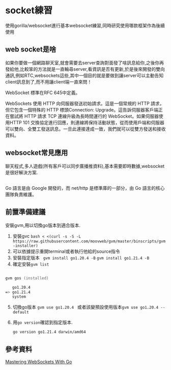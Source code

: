 # socket練習
使用gorilla/websocket進行基本websocket練習,同時研究使用哪款框架作為後續使用

## web socket是啥
如果你要做一個網路聊天室,就會需要去server查詢對面發了啥訊息給你,之後你再發給他,比較笨的方法就是一直輪尋server,看資訊是否有更新,於是後來開發的雙向通訊,例如RTC,websockets這些,其中一個目的就是要做到讓server可以主動告知client訊息到了,而不用讓client端一直來問！

WebSocket 標準在RFC 645中定義。

WebSockets 使用 HTTP 向伺服器發送初始請求。這是一個常規的 HTTP 請求，但它包含一個特殊的 HTTP 標頭Connection: Upgrade。這告訴伺服器客戶端正在嘗試將 HTTP 請求 TCP 連線升級為長時間運行的 WebSocket。如果伺服器使用HTTP 101 交換協定進行回應，則連線將保持活動狀態，從而使用戶端和伺服器可以雙向、全雙工發送訊息。一旦此連接達成一致，我們就可以從雙方發送和接收資料。

## websocket常見應用
聊天程式,多人遊戲(所有客戶可以同步廣播推資料),基本需要即時數據,websocket是很好解決方案.

## 
Go 語言是由 Google 開發的，而 net/http 是標準庫的一部分，由 Go 語言的核心團隊負責維護。

## 前置準備建議

安裝gvm,用以切換go版本到適合版本.
1. 安裝gvc
   `bash < <(curl -s -S -L https://raw.githubusercontent.com/moovweb/gvm/master/binscripts/gvm-installer)`
2. 可以依據提示重開terminal或者執行他給的source指令
3. 安裝指定版本
   ` gvm install go1.20.4 -B` `gvm install go1.21.4 -B`
4. 確定安裝`gvm list`


```zsh

gvm gos (installed)

   go1.20.4
=> go1.21.4
   system
```
5. 切換go版本
   `gvm use go1.20.4 ` 或者該變預設使用版本`gvm use go1.20.4 --default`

6. 用`go version`確認到指定版本.
   
   ```zsh
   go version go1.21.4 darwin/amd64
   ```

## 參考資料
[Mastering WebSockets With Go](https://programmingpercy.tech/blog/mastering-websockets-with-go/)